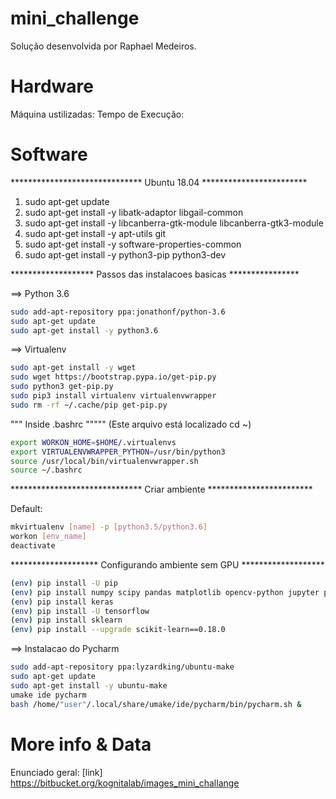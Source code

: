 # mini_challenge
Solução desenvolvida por Raphael Medeiros.

# Hardware
Máquina ustilizadas:
Tempo de Execução:

# Software

****************************** Ubuntu 18.04 ************************

1) sudo apt-get update
2) sudo apt-get install -y libatk-adaptor libgail-common 
3) sudo apt-get install -y libcanberra-gtk-module libcanberra-gtk3-module
4) sudo apt-get install -y apt-utils git
5) sudo apt-get install -y software-properties-common
6) sudo apt-get install -y python3-pip python3-dev


******************* Passos das instalacoes basicas ****************

==> Python 3.6

```sh
sudo add-apt-repository ppa:jonathonf/python-3.6
sudo apt-get update
sudo apt-get install -y python3.6
```

==> Virtualenv
```sh
sudo apt-get install -y wget
sudo wget https://bootstrap.pypa.io/get-pip.py
sudo python3 get-pip.py
sudo pip3 install virtualenv virtualenvwrapper
sudo rm -rf ~/.cache/pip get-pip.py
```

""" Inside .bashrc """"" (Este arquivo está localizado cd ~)
```sh
export WORKON_HOME=$HOME/.virtualenvs
export VIRTUALENVWRAPPER_PYTHON=/usr/bin/python3
source /usr/local/bin/virtualenvwrapper.sh
source ~/.bashrc
```

****************************** Criar ambiente ************************

Default:

```sh
mkvirtualenv [name] -p [python3.5/python3.6]
workon [env_name]
deactivate
```

******************** Configurando ambiente sem GPU *******************

```sh
(env) pip install -U pip
(env) pip install numpy scipy pandas matplotlib opencv-python jupyter pillow 
(env) pip install keras
(env) pip install -U tensorflow
(env) pip install sklearn
(env) pip install --upgrade scikit-learn==0.18.0
```

==> Instalacao do Pycharm

```sh
sudo add-apt-repository ppa:lyzardking/ubuntu-make
sudo apt-get update
sudo apt-get install -y ubuntu-make
umake ide pycharm
bash /home/"user"/.local/share/umake/ide/pycharm/bin/pycharm.sh &
```


# More info & Data

Enunciado geral:
[link] https://bitbucket.org/kognitalab/images_mini_challange





